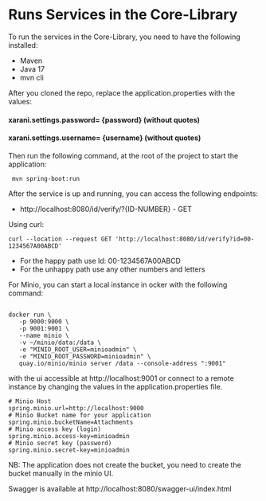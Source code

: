 Runs Services in the Core-Library
============

To run the services in the Core-Library, you need to have the following installed:
* Maven
* Java 17
* mvn cli


After you cloned the repo, replace the application.properties with the values:

#### xarani.settings.password= {password} (without quotes)
#### xarani.settings.username= {username} (without quotes)

Then run the following command, at the root of the project to start the application:

```shell
 mvn spring-boot:run
```
After the service is up and running, you can access the following endpoints:
* http://localhost:8080/id/verify/?{ID-NUMBER} - GET


Using curl:
```shell
curl --location --request GET 'http://localhost:8080/id/verify?id=00-1234567A00ABCD'
```
* For the happy path use Id: 00-1234567A00ABCD
* For the unhappy path use any other numbers and letters


For Minio, you can start a local instance in  ocker with the following command:
```shell

docker run \
   -p 9000:9000 \
   -p 9001:9001 \
   --name minio \
   -v ~/minio/data:/data \
   -e "MINIO_ROOT_USER=minioadmin" \
   -e "MINIO_ROOT_PASSWORD=minioadmin" \
   quay.io/minio/minio server /data --console-address ":9001"
```
with the ui accessible at http://localhost:9001
or connect to a remote instance by changing the values in the application.properties file.

```shell
# Minio Host
spring.minio.url=http://localhost:9000
# Minio Bucket name for your application
spring.minio.bucketName=Attachments
# Minio access key (login)
spring.minio.access-key=minioadmin
# Minio secret key (password)
spring.minio.secret-key=minioadmin
```
NB: The application does not create the bucket, you need to create the bucket manually in the minio UI.

Swagger is available at http://localhost:8080/swagger-ui/index.html

